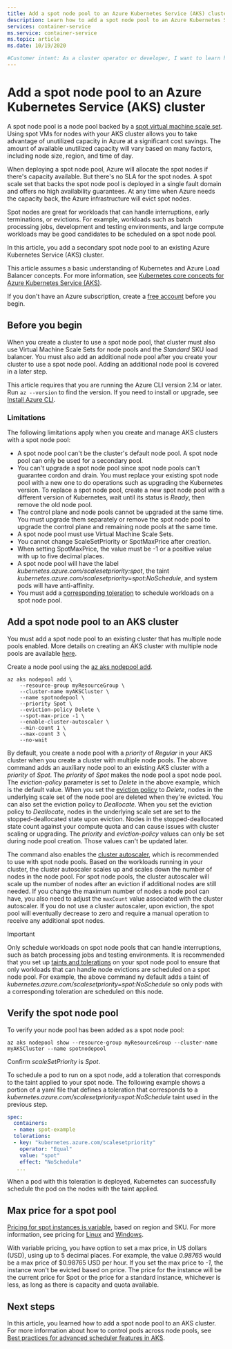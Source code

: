 ```yaml
---
title: Add a spot node pool to an Azure Kubernetes Service (AKS) cluster
description: Learn how to add a spot node pool to an Azure Kubernetes Service (AKS) cluster.
services: container-service
ms.service: container-service
ms.topic: article
ms.date: 10/19/2020

#Customer intent: As a cluster operator or developer, I want to learn how to add a spot node pool to an AKS Cluster.
---
```


# Add a spot node pool to an Azure Kubernetes Service (AKS) cluster

A spot node pool is a node pool backed by a [spot virtual machine scale set][vmss-spot]. Using spot VMs for nodes with your AKS cluster allows you to take advantage of unutilized capacity in Azure at a significant cost savings. The amount of available unutilized capacity will vary based on many factors, including node size, region, and time of day.

When deploying a spot node pool, Azure will allocate the spot nodes if there's capacity available. But there's no SLA for the spot nodes. A spot scale set that backs the spot node pool is deployed in a single fault domain and offers no high availability guarantees. At any time when Azure needs the capacity back, the Azure infrastructure will evict spot nodes.

Spot nodes are great for workloads that can handle interruptions, early terminations, or evictions. For example, workloads such as batch processing jobs, development and testing environments, and large compute workloads may be good candidates to be scheduled on a spot node pool.

In this article, you add a secondary spot node pool to an existing Azure Kubernetes Service (AKS) cluster.

This article assumes a basic understanding of Kubernetes and Azure Load Balancer concepts. For more information, see [Kubernetes core concepts for Azure Kubernetes Service (AKS)][kubernetes-concepts].

If you don't have an Azure subscription, create a [free account](https://azure.microsoft.com/free/?WT.mc_id=A261C142F) before you begin.

## Before you begin

When you create a cluster to use a spot node pool, that cluster must also use Virtual Machine Scale Sets for node pools and the *Standard* SKU load balancer. You must also add an additional node pool after you create your cluster to use a spot node pool. Adding an additional node pool is covered in a later step.

This article requires that you are running the Azure CLI version 2.14 or later. Run `az --version` to find the version. If you need to install or upgrade, see [Install Azure CLI][azure-cli-install].

### Limitations

The following limitations apply when you create and manage AKS clusters with a spot node pool:

* A spot node pool can't be the cluster's default node pool. A spot node pool can only be used for a secondary pool.
* You can't upgrade a spot node pool since spot node pools can't guarantee cordon and drain. You must replace your existing spot node pool with a new one to do operations such as upgrading the Kubernetes version. To replace a spot node pool, create a new spot node pool with a different version of Kubernetes, wait until its status is *Ready*, then remove the old node pool.
* The control plane and node pools cannot be upgraded at the same time. You must upgrade them separately or remove the spot node pool to upgrade the control plane and remaining node pools at the same time.
* A spot node pool must use Virtual Machine Scale Sets.
* You cannot change ScaleSetPriority or SpotMaxPrice after creation.
* When setting SpotMaxPrice, the value must be -1 or a positive value with up to five decimal places.
* A spot node pool will have the label *kubernetes.azure.com/scalesetpriority:spot*, the taint *kubernetes.azure.com/scalesetpriority=spot:NoSchedule*, and system pods will have anti-affinity.
* You must add a [corresponding toleration][spot-toleration] to schedule workloads on a spot node pool.

## Add a spot node pool to an AKS cluster

You must add a spot node pool to an existing cluster that has multiple node pools enabled. More details on creating an AKS cluster with multiple node pools are available [here][use-multiple-node-pools].

Create a node pool using the [az aks nodepool add][az-aks-nodepool-add].
```azurecli-interactive
az aks nodepool add \
    --resource-group myResourceGroup \
    --cluster-name myAKSCluster \
    --name spotnodepool \
    --priority Spot \
    --eviction-policy Delete \
    --spot-max-price -1 \
    --enable-cluster-autoscaler \
    --min-count 1 \
    --max-count 3 \
    --no-wait
```

By default, you create a node pool with a *priority* of *Regular* in your AKS cluster when you create a cluster with multiple node pools. The above command adds an auxiliary node pool to an existing AKS cluster with a *priority* of *Spot*. The *priority* of *Spot* makes the node pool a spot node pool. The *eviction-policy* parameter is set to *Delete* in the above example, which is the default value. When you set the [eviction policy][eviction-policy] to *Delete*, nodes in the underlying scale set of the node pool are deleted when they're evicted. You can also set the eviction policy to *Deallocate*. When you set the eviction policy to *Deallocate*, nodes in the underlying scale set are set to the stopped-deallocated state upon eviction. Nodes in the stopped-deallocated state count against your compute quota and can cause issues with cluster scaling or upgrading. The *priority* and *eviction-policy* values can only be set during node pool creation. Those values can't be updated later.

The command also enables the [cluster autoscaler][cluster-autoscaler], which is recommended to use with spot node pools. Based on the workloads running in your cluster, the cluster autoscaler scales up and scales down the number of nodes in the node pool. For spot node pools, the cluster autoscaler will scale up the number of nodes after an eviction if additional nodes are still needed. If you change the maximum number of nodes a node pool can have, you also need to adjust the `maxCount` value associated with the cluster autoscaler. If you do not use a cluster autoscaler, upon eviction, the spot pool will eventually decrease to zero and require a manual operation to receive any additional spot nodes.

> [!Important]
> Only schedule workloads on spot node pools that can handle interruptions, such as batch processing jobs and testing environments. It is recommended that you set up [taints and tolerations][taints-tolerations] on your spot node pool to ensure that only workloads that can handle node evictions are scheduled on a spot node pool. For example, the above command ny default adds a taint of *kubernetes.azure.com/scalesetpriority=spot:NoSchedule* so only pods with a corresponding toleration are scheduled on this node.

## Verify the spot node pool

To verify your node pool has been added as a spot node pool:

```azurecli
az aks nodepool show --resource-group myResourceGroup --cluster-name myAKSCluster --name spotnodepool
```

Confirm *scaleSetPriority* is *Spot*.

To schedule a pod to run on a spot node, add a toleration that corresponds to the taint applied to your spot node. The following example shows a portion of a yaml file that defines a toleration that corresponds to a *kubernetes.azure.com/scalesetpriority=spot:NoSchedule* taint used in the previous step.

```yaml
spec:
  containers:
  - name: spot-example
  tolerations:
  - key: "kubernetes.azure.com/scalesetpriority"
    operator: "Equal"
    value: "spot"
    effect: "NoSchedule"
   ...
```

When a pod with this toleration is deployed, Kubernetes can successfully schedule the pod on the nodes with the taint applied.

## Max price for a spot pool
[Pricing for spot instances is variable][pricing-spot], based on region and SKU. For more information, see pricing for [Linux][pricing-linux] and [Windows][pricing-windows].

With variable pricing, you have option to set a max price, in US dollars (USD), using up to 5 decimal places. For example, the value *0.98765* would be a max price of $0.98765 USD per hour. If you set the max price to *-1*, the instance won't be evicted based on price. The price for the instance will be the current price for Spot or the price for a standard instance, whichever is less, as long as there is capacity and quota available.

## Next steps

In this article, you learned how to add a spot node pool to an AKS cluster. For more information about how to control pods across node pools, see [Best practices for advanced scheduler features in AKS][operator-best-practices-advanced-scheduler].

<!-- LINKS - External -->
[kubernetes-services]: https://kubernetes.io/docs/concepts/services-networking/service/

<!-- LINKS - Internal -->
[aks-support-policies]: support-policies.md
[aks-faq]: faq.md
[azure-cli-install]: /cli/azure/install-azure-cli
[az-aks-nodepool-add]: /cli/azure/aks/nodepool#az_aks_nodepool_add
[cluster-autoscaler]: cluster-autoscaler.md
[eviction-policy]: ../virtual-machine-scale-sets/use-spot.md#eviction-policy
[kubernetes-concepts]: concepts-clusters-workloads.md
[operator-best-practices-advanced-scheduler]: operator-best-practices-advanced-scheduler.md
[pricing-linux]: https://azure.microsoft.com/pricing/details/virtual-machine-scale-sets/linux/
[pricing-spot]: ../virtual-machine-scale-sets/use-spot.md#pricing
[pricing-windows]: https://azure.microsoft.com/pricing/details/virtual-machine-scale-sets/windows/
[spot-toleration]: #verify-the-spot-node-pool
[taints-tolerations]: operator-best-practices-advanced-scheduler.md#provide-dedicated-nodes-using-taints-and-tolerations
[use-multiple-node-pools]: use-multiple-node-pools.md
[vmss-spot]: ../virtual-machine-scale-sets/use-spot.md